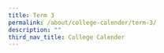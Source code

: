 ```yaml
---
title: Term 3
permalink: /about/college-calender/term-3/
description: ""
third_nav_title: College Calender
---
```

